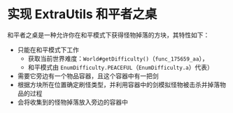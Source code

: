 # 实现 ExtraUtils 和平者之桌

和平者之桌是一种允许你在和平模式下获得怪物掉落的方块，其特性如下：

  - 只能在和平模式下工作
    - 获取当前世界难度：`World#getDifficulty()`（`func_175659_aa`），
    - 和平模式由 `EnumDifficulty.PEACEFUL`（`EnumDifficulty.a`）代表）
  - 需要它旁边有一个物品容器，且这个容器中有一把剑
  - 根据方块所在位置确定刷怪类型，并利用容器中的剑模拟怪物被击杀并掉落物品的过程
  - 会将收集到的怪物掉落放入旁边的容器中